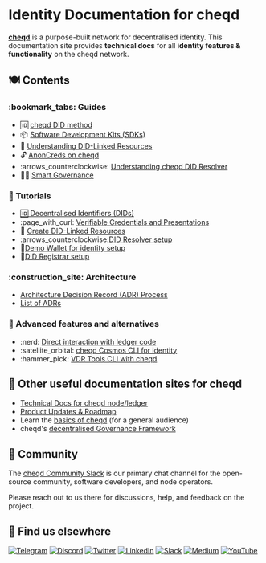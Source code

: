 # Identity Documentation for cheqd

[**cheqd**](https://learn.cheqd.io) is a purpose-built network for decentralised identity. This documentation site provides **technical docs** for all **identity features & functionality** on the cheqd network.

## 🍽 Contents

### :bookmark\_tabs: Guides

* :id: [cheqd DID method](guides/decentralized-identifiers.md)
* :package: [Software Development Kits (SDKs)](guides/software-development-kits-sdks/)
* :link: [Understanding DID-Linked Resources](guides/did-linked-resources/)
* :unlock: [AnonCreds on cheqd](guides/using-on-ledger-resources-to-support-anoncreds/)
* :arrows\_counterclockwise: [Understanding cheqd DID Resolver](guides/did-resolver.md)
* :judge: [Smart Governance](guides/smart-governance/)

### :book: Tutorials

* [🆔 Decentralised Identifiers (DIDs)](tutorials/did-operations/)
* :page\_with\_curl: [Verifiable Credentials and Presentations](tutorials/verifiable-credentials-and-presentations/)
* :link: [Create DID-Linked Resources](tutorials/on-ledger-resources/)
* :arrows\_counterclockwise:[DID Resolver setup](tutorials/DID-resolution.md)
* :handbag:[Demo Wallet for identity setup](tutorials/wallet.md)
* :closed_book:[DID Registrar setup](tutorials/DID-registrar.md)

### :construction\_site: Architecture

* [Architecture Decision Record (ADR) Process](architecture/)
* [List of ADRs](architecture/adr-list/)

### :dizzy: Advanced features and alternatives

* :nerd: [Direct interaction with ledger code](advanced-features-and-alternatives/developer-guide.md)
* :satellite\_orbital: [cheqd Cosmos CLI for identity](advanced-features-and-alternatives/cheqd-cosmos-cli-for-identity/)
* :hammer\_pick: [VDR Tools CLI with cheqd](advanced-features-and-alternatives/vdr-tools-with-cheqd.md)

## 📖 Other useful documentation sites for cheqd

* [Technical Docs for cheqd node/ledger](https://docs.cheqd.io/node)
* [Product Updates & Roadmap](https://product.cheqd.io)
* Learn the [basics of cheqd](https://learn.cheqd.io) (for a general audience)
* cheqd's [decentralised Governance Framework](https://gov.cheqd.io)

## 💬 Community

The [cheqd Community Slack](http://cheqd.link/join-cheqd-slack) is our primary chat channel for the open-source community, software developers, and node operators.

Please reach out to us there for discussions, help, and feedback on the project.

## 🙋 Find us elsewhere

[![Telegram](https://img.shields.io/badge/Telegram-2CA5E0?style=for-the-badge\&logo=telegram\&logoColor=white)](https://t.me/cheqd) [![Discord](https://img.shields.io/badge/Discord-7289DA?style=for-the-badge\&logo=discord\&logoColor=white)](http://cheqd.link/discord-github) [![Twitter](https://img.shields.io/badge/Twitter-1DA1F2?style=for-the-badge\&logo=twitter\&logoColor=white)](https://twitter.com/intent/follow?screen_name=cheqd_io) [![LinkedIn](https://img.shields.io/badge/LinkedIn-0077B5?style=for-the-badge\&logo=linkedin\&logoColor=white)](http://cheqd.link/linkedin) [![Slack](https://img.shields.io/badge/Slack-4A154B?style=for-the-badge\&logo=slack\&logoColor=white)](http://cheqd.link/join-cheqd-slack) [![Medium](https://img.shields.io/badge/Medium-12100E?style=for-the-badge\&logo=medium\&logoColor=white)](https://blog.cheqd.io) [![YouTube](https://img.shields.io/badge/YouTube-FF0000?style=for-the-badge\&logo=youtube\&logoColor=white)](https://www.youtube.com/channel/UCBUGvvH6t3BAYo5u41hJPzw/)
